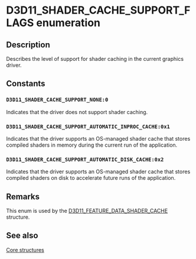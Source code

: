 # D3D11_SHADER_CACHE_SUPPORT_FLAGS enumeration

## Description

Describes the level of support for shader caching in the current graphics driver.

## Constants

### `D3D11_SHADER_CACHE_SUPPORT_NONE:0`

Indicates that the driver does not support shader caching.

### `D3D11_SHADER_CACHE_SUPPORT_AUTOMATIC_INPROC_CACHE:0x1`

Indicates that the driver supports an OS-managed shader cache that stores compiled shaders in memory during the current run of the application.

### `D3D11_SHADER_CACHE_SUPPORT_AUTOMATIC_DISK_CACHE:0x2`

Indicates that the driver supports an OS-managed shader cache that stores compiled shaders on disk to accelerate future runs of the application.

## Remarks

This enum is used by the [D3D11_FEATURE_DATA_SHADER_CACHE](https://learn.microsoft.com/windows/win32/api/d3d11/ns-d3d11-d3d11_feature_data_shader_cache) structure.

## See also

[Core structures](https://learn.microsoft.com/windows/win32/direct3d11/d3d11-graphics-reference-d3d11-core-structures)